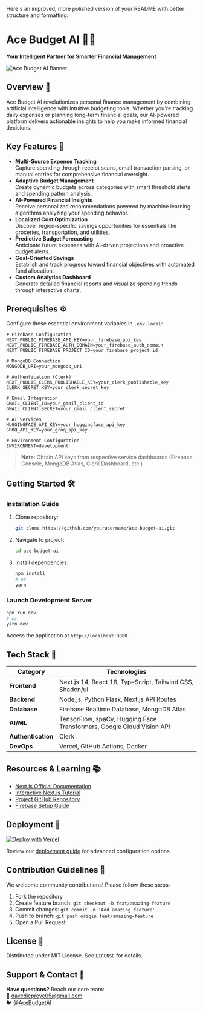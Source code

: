 Here's an improved, more polished version of your README with better structure and formatting:

# Ace Budget AI 💸🤖

**Your Intelligent Partner for Smarter Financial Management**

![Ace Budget AI Banner](https://via.placeholder.com/1200x400?text=Ace+Budget+AI+Banner) <!-- Add actual banner image URL -->

## Overview 📌
Ace Budget AI revolutionizes personal finance management by combining artificial intelligence with intuitive budgeting tools. Whether you're tracking daily expenses or planning long-term financial goals, our AI-powered platform delivers actionable insights to help you make informed financial decisions.

## Key Features 🚀
- **Multi-Source Expense Tracking**  
  Capture spending through receipt scans, email transaction parsing, or manual entries for comprehensive financial oversight.
- **Adaptive Budget Management**  
  Create dynamic budgets across categories with smart threshold alerts and spending pattern analysis.
- **AI-Powered Financial Insights**  
  Receive personalized recommendations powered by machine learning algorithms analyzing your spending behavior.
- **Localized Cost Optimization**  
  Discover region-specific savings opportunities for essentials like groceries, transportation, and utilities.
- **Predictive Budget Forecasting**  
  Anticipate future expenses with AI-driven projections and proactive budget alerts.
- **Goal-Oriented Savings**  
  Establish and track progress toward financial objectives with automated fund allocation.
- **Custom Analytics Dashboard**  
  Generate detailed financial reports and visualize spending trends through interactive charts.

## Prerequisites ⚙️
Configure these essential environment variables in `.env.local`:

```env
# Firebase Configuration
NEXT_PUBLIC_FIREBASE_API_KEY=your_firebase_api_key
NEXT_PUBLIC_FIREBASE_AUTH_DOMAIN=your_firebase_auth_domain
NEXT_PUBLIC_FIREBASE_PROJECT_ID=your_firebase_project_id

# MongoDB Connection
MONGODB_URI=your_mongodb_uri

# Authentication (Clerk)
NEXT_PUBLIC_CLERK_PUBLISHABLE_KEY=your_clerk_publishable_key
CLERK_SECRET_KEY=your_clerk_secret_key

# Email Integration
GMAIL_CLIENT_ID=your_gmail_client_id
GMAIL_CLIENT_SECRET=your_gmail_client_secret

# AI Services
HUGGINGFACE_API_KEY=your_huggingface_api_key
GROQ_API_KEY=your_groq_api_key

# Environment Configuration
ENVIRONMENT=development
```

> **Note**: Obtain API keys from respective service dashboards (Firebase Console, MongoDB Atlas, Clerk Dashboard, etc.)

## Getting Started 🛠️

### Installation Guide
1. Clone repository:
   ```bash
   git clone https://github.com/yourusername/ace-budget-ai.git
   ```
2. Navigate to project:
   ```bash
   cd ace-budget-ai
   ```
3. Install dependencies:
   ```bash
   npm install
   # or
   yarn
   ```

### Launch Development Server
```bash
npm run dev
# or
yarn dev
```
Access the application at `http://localhost:3000`

## Tech Stack 🧩

| Category          | Technologies                                                                 |
|-------------------|------------------------------------------------------------------------------|
| **Frontend**      | Next.js 14, React 18, TypeScript, Tailwind CSS, Shadcn/ui                    |
| **Backend**       | Node.js, Python Flask, Next.js API Routes                                    |
| **Database**      | Firebase Realtime Database, MongoDB Atlas                                    |
| **AI/ML**         | TensorFlow, spaCy, Hugging Face Transformers, Google Cloud Vision API        |
| **Authentication**| Clerk                                                                        |
| **DevOps**        | Vercel, GitHub Actions, Docker                                               |

## Resources & Learning 📚
- [Next.js Official Documentation](https://nextjs.org/docs)
- [Interactive Next.js Tutorial](https://nextjs.org/learn)
- [Project GitHub Repository](https://github.com/vercel/next.js)
- [Firebase Setup Guide](https://firebase.google.com/docs)

## Deployment 🚢
[![Deploy with Vercel](https://vercel.com/button)](https://vercel.com/new/clone?repository-url=https%3A%2F%2Fgithub.com%2Fyourusername%2Face-budget-ai)

Review our [deployment guide](DEPLOYMENT.md) for advanced configuration options.

## Contribution Guidelines 👥
We welcome community contributions! Please follow these steps:
1. Fork the repository
2. Create feature branch: `git checkout -b feat/amazing-feature`
3. Commit changes: `git commit -m 'Add amazing feature'`
4. Push to branch: `git push origin feat/amazing-feature`
5. Open a Pull Request

## License 📄
Distributed under MIT License. See `LICENSE` for details.

## Support & Contact 📧
**Have questions?** Reach our core team:  
📩 [davediepreye05@gmail.com](mailto:davediepreye05@gmail.com)  
🐦 [@AceBudgetAI](https://twitter.com/AceBudgetAI) <!-- Add actual social media handles -->
